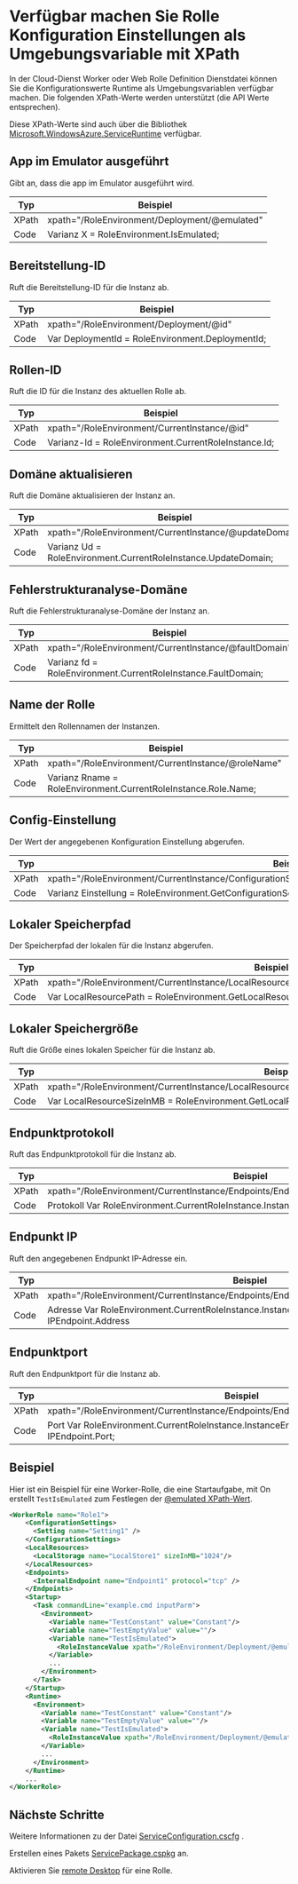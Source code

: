 <properties 
pageTitle="XPath-Blatts für Cloud Services-Rolle Config | Microsoft Azure" 
description="Die verschiedenen XPath-Einstellungen in der Cloud-Dienst Rolle Config können Sie um Einstellungen als eine Umgebungsvariable verfügbar zu machen." 
services="cloud-services" 
documentationCenter="" 
authors="Thraka" 
manager="timlt" 
editor=""/>
<tags 
ms.service="cloud-services" 
ms.workload="tbd" 
ms.tgt_pltfrm="na" 
ms.devlang="na" 
ms.topic="article" 
ms.date="08/10/2016" 
ms.author="adegeo"/>

# <a name="expose-role-configuration-settings-as-an-environment-variable-with-xpath"></a>Verfügbar machen Sie Rolle Konfiguration Einstellungen als Umgebungsvariable mit XPath

In der Cloud-Dienst Worker oder Web Rolle Definition Dienstdatei können Sie die Konfigurationswerte Runtime als Umgebungsvariablen verfügbar machen. Die folgenden XPath-Werte werden unterstützt (die API Werte entsprechen).

Diese XPath-Werte sind auch über die Bibliothek [Microsoft.WindowsAzure.ServiceRuntime](https://msdn.microsoft.com/library/microsoft.windowsazure.serviceruntime.roleenvironment.aspx) verfügbar. 

## <a name="app-running-in-emulator"></a>App im Emulator ausgeführt

Gibt an, dass die app im Emulator ausgeführt wird.

| Typ  | Beispiel |
| ----- | ------- |
| XPath | xpath="/RoleEnvironment/Deployment/@emulated" |
| Code  | Varianz X = RoleEnvironment.IsEmulated; |


## <a name="deployment-id"></a>Bereitstellung-ID

Ruft die Bereitstellung-ID für die Instanz ab.

| Typ  | Beispiel |
| ----- | ------- |
| XPath | xpath="/RoleEnvironment/Deployment/@id" |
| Code  | Var DeploymentId = RoleEnvironment.DeploymentId; |


## <a name="role-id"></a>Rollen-ID 

Ruft die ID für die Instanz des aktuellen Rolle ab.

| Typ  | Beispiel |
| ----- | ------- |
| XPath | xpath="/RoleEnvironment/CurrentInstance/@id" |
| Code  | Varianz-Id = RoleEnvironment.CurrentRoleInstance.Id; |


## <a name="update-domain"></a>Domäne aktualisieren

Ruft die Domäne aktualisieren der Instanz an.

| Typ  | Beispiel |
| ----- | ------- |
| XPath | xpath="/RoleEnvironment/CurrentInstance/@updateDomain" |
| Code  | Varianz Ud = RoleEnvironment.CurrentRoleInstance.UpdateDomain; |


## <a name="fault-domain"></a>Fehlerstrukturanalyse-Domäne

Ruft die Fehlerstrukturanalyse-Domäne der Instanz an.

| Typ  | Beispiel |
| ----- | ------- |
| XPath | xpath="/RoleEnvironment/CurrentInstance/@faultDomain" |
| Code  | Varianz fd = RoleEnvironment.CurrentRoleInstance.FaultDomain; |


## <a name="role-name"></a>Name der Rolle

Ermittelt den Rollennamen der Instanzen.

| Typ  | Beispiel |
| ----- | ------- |
| XPath | xpath="/RoleEnvironment/CurrentInstance/@roleName" |
| Code  | Varianz Rname = RoleEnvironment.CurrentRoleInstance.Role.Name;  |


## <a name="config-setting"></a>Config-Einstellung

Der Wert der angegebenen Konfiguration Einstellung abgerufen.

| Typ  | Beispiel |
| ----- | ------- |
| XPath | xpath="/RoleEnvironment/CurrentInstance/ConfigurationSettings/ConfigurationSetting[@name='Setting1']/@value" |
| Code  | Varianz Einstellung = RoleEnvironment.GetConfigurationSettingValue("Setting1"); |
 
## <a name="local-storage-path"></a>Lokaler Speicherpfad

Der Speicherpfad der lokalen für die Instanz abgerufen.

| Typ  | Beispiel |
| ----- | ------- |
| XPath | xpath="/RoleEnvironment/CurrentInstance/LocalResources/LocalResource[@name='LocalStore1']/@path" |
| Code  | Var LocalResourcePath = RoleEnvironment.GetLocalResource("LocalStore1"). RootPath; |


## <a name="local-storage-size"></a>Lokaler Speichergröße

Ruft die Größe eines lokalen Speicher für die Instanz ab.

| Typ  | Beispiel |
| ----- | ------- |
| XPath | xpath="/RoleEnvironment/CurrentInstance/LocalResources/LocalResource[@name='LocalStore1']/@sizeInMB" |
| Code  | Var LocalResourceSizeInMB = RoleEnvironment.GetLocalResource("LocalStore1"). MaximumSizeInMegabytes; |

## <a name="endpoint-protocol"></a>Endpunktprotokoll 

Ruft das Endpunktprotokoll für die Instanz ab.

| Typ  | Beispiel |
| ----- | ------- |
| XPath | xpath="/RoleEnvironment/CurrentInstance/Endpoints/Endpoint[@name='Endpoint1']/@protocol" |
| Code  | Protokoll Var RoleEnvironment.CurrentRoleInstance.InstanceEndpoints["Endpoint1 ="]. Protokoll; |

## <a name="endpoint-ip"></a>Endpunkt IP

Ruft den angegebenen Endpunkt IP-Adresse ein.

| Typ | Beispiel |
| ----- | ---- |
| XPath | xpath="/RoleEnvironment/CurrentInstance/Endpoints/Endpoint[@name='Endpoint1']/@address" |
| Code  | Adresse Var RoleEnvironment.CurrentRoleInstance.InstanceEndpoints["Endpoint1 ="]. IPEndpoint.Address |

## <a name="endpoint-port"></a>Endpunktport 

Ruft den Endpunktport für die Instanz ab.

| Typ  | Beispiel |
| ----- | ------- |
| XPath | xpath="/RoleEnvironment/CurrentInstance/Endpoints/Endpoint[@name='Endpoint1']/@port" |
| Code  | Port Var RoleEnvironment.CurrentRoleInstance.InstanceEndpoints["Endpoint1 ="]. IPEndpoint.Port; |





## <a name="example"></a>Beispiel

Hier ist ein Beispiel für eine Worker-Rolle, die eine Startaufgabe, mit On erstellt `TestIsEmulated` zum Festlegen der [ @emulated XPath-Wert](#app-running-in-emulator). 

```xml
<WorkerRole name="Role1">
    <ConfigurationSettings>
      <Setting name="Setting1" />
    </ConfigurationSettings>
    <LocalResources>
      <LocalStorage name="LocalStore1" sizeInMB="1024"/>
    </LocalResources>
    <Endpoints>
      <InternalEndpoint name="Endpoint1" protocol="tcp" />
    </Endpoints>
    <Startup>
      <Task commandLine="example.cmd inputParm">
        <Environment>
          <Variable name="TestConstant" value="Constant"/>
          <Variable name="TestEmptyValue" value=""/>
          <Variable name="TestIsEmulated">
            <RoleInstanceValue xpath="/RoleEnvironment/Deployment/@emulated"/>
          </Variable>
          ...
        </Environment>
      </Task>
    </Startup>
    <Runtime>
      <Environment>
        <Variable name="TestConstant" value="Constant"/>
        <Variable name="TestEmptyValue" value=""/>
        <Variable name="TestIsEmulated">
          <RoleInstanceValue xpath="/RoleEnvironment/Deployment/@emulated"/>
        </Variable>
        ...
      </Environment>
    </Runtime>
    ...
</WorkerRole>
```

## <a name="next-steps"></a>Nächste Schritte

Weitere Informationen zu der Datei [ServiceConfiguration.cscfg](cloud-services-model-and-package.md#serviceconfigurationcscfg) .

Erstellen eines Pakets [ServicePackage.cspkg](cloud-services-model-and-package.md#servicepackagecspkg) an.

Aktivieren Sie [remote Desktop](cloud-services-role-enable-remote-desktop.md) für eine Rolle.
